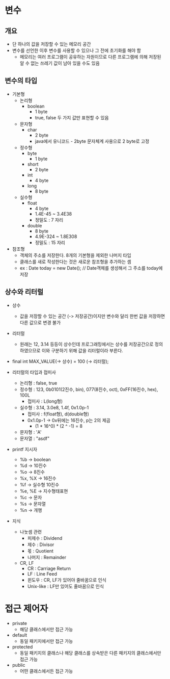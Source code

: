# 변수

## 개요
* 단 하나의 값을 저장할 수 있는 메모리 공간
* 변수를 선언한 이후 변수를 사용할 수 있으나 그 전에 초기화를 해야 함
  * 메모리는 여러 프로그램이 공유하는 자원이므로 다른 프로그램에 의해 저장된 알 수 없는 쓰레기 값이 남아 있을 수도 있음
## 변수의 타입

* 기본형
  * 논리형
    * boolean 
      *  1 byte
      *  true, false 두 가지 값만 표현할 수 있음  
  * 문자형
    * char    
      * 2 byte  
      * java에서 유니코드 - 2byte 문자체계 사용으로 2 byte로 고정
  * 정수형
    * byte    
      * 1 byte  
    * short   
      * 2 byte  
    * int     
      * 4 byte  
    * long    
      * 8 byte  
  * 실수형
    * float   
      * 4 byte  
      * 1.4E-45 ~ 3.4E38
      * 정밀도 : 7 자리
    * double
      * 8 byte    
      * 4.9E-324 ~ 1.8E308 
      * 정밀도 : 15 자리
* 참조형
  * 객체의 주소를 저장한다. 8개의 기본형을 제외한 나머지 타입
  * 클래스를 새로 작성한다는 것은 새로운 참조형을 추가하는 셈
  * ex : Date today = new Date(); // Date객체를 생성해서 그 주소를 today에 저장

## 상수와 리터럴
* 상수
  * 값을 저장할 수 있는 공간 (-> 저장공간)이지만 변수와 달리 한번 값을 저장하면 다른 값으로 변경 불가
* 리터럴
  * 원래는 12, 3.14 등등이 상수인데 프로그래밍에서는 상수를 저장공간으로 정의하였으므로 이와 구분하기 위해 값을 리터럴이라 부른다.
* final int MAX_VALUE(-> 상수) = 100 (-> 리터럴);

* 리터럴의 타입과 접미사
  * 논리형 : false, true
  * 정수형 : 123, 0b0101(2진수, bin), 077(8진수, oct), 0xFF(16진수, hex), 100L
    * 접미사 : L(long형)
  * 실수형 : 3.14, 3.0e8, 1.4f, 0x1.0p-1
    * 접미사 : f(float형), d(double형)
    * 0x1.0p-1 -> 0x뒤에는 16진수, p는 2의 제곱
      * (1 * 16^0) * (2 ^ -1) = 8
  * 문자형 : 'A'
  * 문자열 : "asdf"

* printf 지시자
    * %b -> boolean
    * %d -> 10진수
    * %o -> 8진수
    * %x, %X -> 16진수
    * %f -> 실수형 10진수
    * %e, %E -> 지수형태표현
    * %c -> 문자
    * %s -> 문자열
    * %n	-> 개행

* 지식
  * 나눗셈 관련
    * 피제수 : Dividend
    * 제수 : Divisor
    * 몫 : Quotient
    * 나머지 : Remainder
  * CR, LF
    * CR : Carriage Return
    * LF : Line Feed
    * 윈도우 : CR, LF가 있어야 줄바꿈으로 인식
    * Unix-like : LF만 있어도 줄바꿈으로 인식

# 접근 제어자
* private
  * 해당 클래스에서만 접근 가능
* default
  * 동일 패키지에서만 접근 가능
* protected
  * 동일 패키지의 클래스나 해당 클래스를 상속받은 다른 패키지의 클래스에서만 접근 가능
* public 
  * 어떤 클래스에서든 접근 가능

